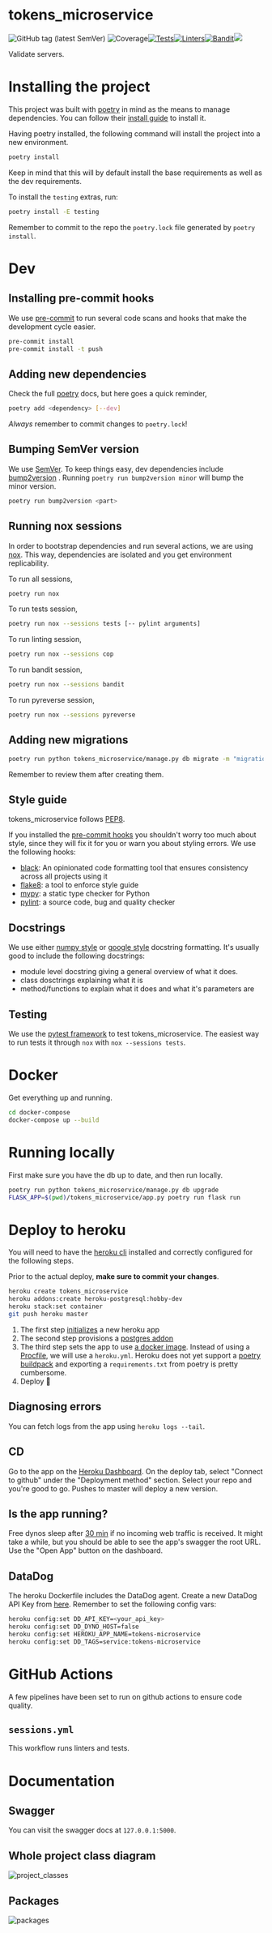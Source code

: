 # tokens_microservice
![GitHub tag (latest SemVer)](https://img.shields.io/github/v/tag/7552-2020C2-grupo5/tokens_microservice?style=flat-square) ![Coverage](coverage-badge.svg)[![Tests](https://github.com/7552-2020C2-grupo5/tokens_microservice/actions/workflows/tests.yml/badge.svg)](https://github.com/7552-2020C2-grupo5/tokens_microservice/actions/workflows/tests.yml)[![Linters](https://github.com/7552-2020C2-grupo5/tokens_microservice/actions/workflows/linters.yml/badge.svg)](https://github.com/7552-2020C2-grupo5/tokens_microservice/actions/workflows/linters.yml)[![Bandit](https://github.com/7552-2020C2-grupo5/tokens_microservice/actions/workflows/bandit.yml/badge.svg)](https://github.com/7552-2020C2-grupo5/tokens_microservice/actions/workflows/bandit.yml)![](https://heroku-badge.herokuapp.com/?app=tokens-microservice)

Validate servers.

# Installing the project
This project was built with [poetry](https://python-poetry.org) in mind as the means to manage dependencies. You can follow their [install guide](https://python-poetry.org/docs/#installation) to install it.

Having poetry installed, the following command will install the project into a new environment.

```bash
poetry install
```

Keep in mind that this will by default install the base requirements as well as the dev requirements.

To install the `testing` extras, run:

```bash
poetry install -E testing
```

Remember to commit to the repo the `poetry.lock` file generated by `poetry install`.

# Dev

## Installing pre-commit hooks
We use [pre-commit](https://pre-commit.com) to run several code scans and hooks that make the development cycle easier.
```bash
pre-commit install
pre-commit install -t push
```

## Adding new dependencies
Check the full [poetry](https://python-poetry.org) docs, but here goes a quick reminder,

```bash
poetry add <dependency> [--dev]
```

*Always* remember to commit changes to `poetry.lock`!

## Bumping SemVer version
We use [SemVer](https://semver.org). To keep things easy, dev dependencies include [bump2version](https://pypi.org/project/bump2version/) . Running `poetry run bump2version minor` will bump the minor version.

```bash
poetry run bump2version <part>
```

## Running nox sessions
In order to bootstrap dependencies and run several actions, we are using [nox](https://nox.thea.codes/en/stable/). This way, dependencies are isolated and you get environment replicability.

To run all sessions,
```bash
poetry run nox
```

To run tests session,
```bash
poetry run nox --sessions tests [-- pylint arguments]
```

To run linting session,
```bash
poetry run nox --sessions cop
```

To run bandit session,
```bash
poetry run nox --sessions bandit
```

To run pyreverse session,
```bash
poetry run nox --sessions pyreverse
```

## Adding new migrations
```bash
poetry run python tokens_microservice/manage.py db migrate -m "migration message"
```

Remember to review them after creating them.

## Style guide
tokens_microservice follows [PEP8](https://www.python.org/dev/peps/pep-0008/).

If you installed the [pre-commit hooks](#installing-pre-commit-hooks) you shouldn't worry too much about style, since they will fix it for you or warn you about styling errors. We use the following hooks:

- [black](https://github.com/psf/black): An opinionated code formatting tool that ensures consistency across all projects using it
- [flake8](https://github.com/PyCQA/flake8): a tool to enforce style guide
- [mypy](https://github.com/python/mypy): a static type checker for Python
- [pylint](https://github.com/PyCQA/pylint): a source code, bug and quality checker

## Docstrings
We use either [numpy style](https://numpydoc.readthedocs.io/en/latest/format.html) or [google style](https://github.com/google/styleguide/blob/gh-pages/pyguide.md#38-comments-and-docstrings) docstring formatting. It's usually good to include the following docstrings:
- module level docstring giving a general overview of what it does.
- class dosctrings explaining what it is
- method/functions to explain what it does and what it's parameters are

## Testing
We use the [pytest framework](https://docs.pytest.org/en/latest/) to test tokens_microservice. The easiest way to run tests it through `nox` with `nox --sessions tests`.

# Docker

Get everything up and running.

```bash
cd docker-compose
docker-compose up --build
```

# Running locally
First make sure you have the db up to date, and then run locally.

```bash
poetry run python tokens_microservice/manage.py db upgrade
FLASK_APP=$(pwd)/tokens_microservice/app.py poetry run flask run
```

# Deploy to heroku
You will need to have the [heroku cli](https://devcenter.heroku.com/articles/heroku-cli) installed and correctly configured for the following steps.

Prior to the actual deploy, **make sure to commit your changes**.

```bash
heroku create tokens_microservice
heroku addons:create heroku-postgresql:hobby-dev
heroku stack:set container
git push heroku master
```

1. The first step [initializes](https://devcenter.heroku.com/articles/creating-apps) a new heroku app
2. The second step provisions a [postgres addon](https://www.heroku.com/postgres)
3. The third step sets the app to use [a docker image](https://devcenter.heroku.com/articles/build-docker-images-heroku-yml). Instead of using a [Procfile](https://devcenter.heroku.com/articles/procfile), we will use a `heroku.yml`. Heroku does not yet support a [poetry buildpack](https://github.com/python-poetry/poetry/issues/403) and exporting a `requirements.txt` from poetry is pretty cumbersome.
4. Deploy 🚀

## Diagnosing errors
You can fetch logs from the app using `heroku logs --tail`.

## CD
Go to the app on the [Heroku Dashboard](https://dashboard.heroku.com). On the deploy tab, select "Connect to github" under the "Deployment method" section. Select your repo and you're good to go. Pushes to master will deploy a new version.

## Is the app running?
Free dynos sleep after [30 min](https://devcenter.heroku.com/articles/free-dyno-hours#dyno-sleeping) if no incoming web traffic is received. It might take a while, but you should be able to see the app's swagger the root URL. Use the "Open App" button on the dashboard.

## DataDog
The heroku Dockerfile includes the DataDog agent.
Create a new DataDog API Key from [here](https://app.datadoghq.com/account/settings#api).
Remember to set the following config vars:
```bash
heroku config:set DD_API_KEY=<your_api_key>
heroku config:set DD_DYNO_HOST=false
heroku config:set HEROKU_APP_NAME=tokens-microservice
heroku config:set DD_TAGS=service:tokens-microservice
```

# GitHub Actions
A few pipelines have been set to run on github actions to ensure code quality.

## `sessions.yml`
This workflow runs linters and tests.

# Documentation

## Swagger
You can visit the swagger docs at `127.0.0.1:5000`.

## Whole project class diagram
![project_classes](docs/images/project_classes.png)

## Packages
![packages](docs/images/packages_dependencies.png)
